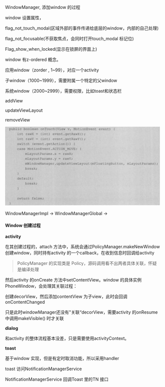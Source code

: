WindowManager, 添加window 的过程


window 设置属性，

flag_not_touch_modal(区域外部的事件传递给底层的window，内部的自己处理)

flag_not_focusable(不获取焦点，会同时打开touch_modal 标记位)

Flag_show_when_locked(显示在锁屏的界面上)



window 有z-ordered 概念。

应用window（zorder , 1~99），对应一个activity

子window（1000~1999），需要附属一个特定的父window

系统window（2000~2999），需要权限，比如toast和状态栏



addView

updateViewLayout

removeView



![image-20200402211505488](image-20200402211505488.png)



WindowManagerImpl -> WindowManagerGlobal ->



#### Window 创建过程

**activity**

在其创建过程的，attach 方法中，系统会通过PolicyManager.makeNewWindow 创建window，同时持有activity 的一个callback，在收到信息时回调给activity 

> PolicyManager 的实现类是 Policy，源码调用看不出两者具体关联，怀疑是编译处理

然后activity 的onCreate 方法中setContentView。window 的具体实例PhoneWindow，会处理其关联过程：

创建decorView，然后添加contentView 为子view，此时会回调onContentChanged

只是此时windowManager还没有"关联“decorView，需要activity 的onResume 中调用makeVisible() 时才关联



**dialog**

和activity 的整体流程基本没差，只是需要使用activityContext。



**toast**

基于window 实现，但是有定时取消功能，所以采用handler



toast 访问NotificationManagerService

NotificationManagerService 回调Toast 里的TN 接口


